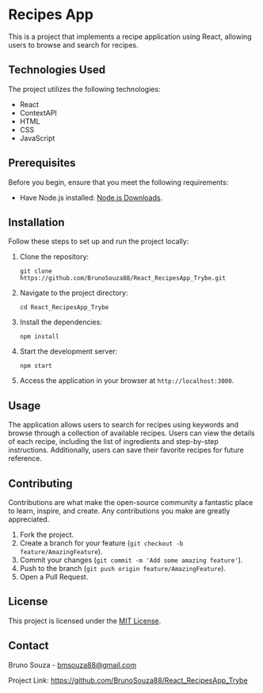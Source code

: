 <h1>Recipes App</h1>

<p>This is a project that implements a recipe application using React, allowing users to browse and search for recipes.</p>

<h2>Technologies Used</h2>

<p>The project utilizes the following technologies:</p>

<ul>
  <li>React</li>
  <li>ContextAPI</li>
  <li>HTML</li>
  <li>CSS</li>
  <li>JavaScript</li>
</ul>

<h2>Prerequisites</h2>

<p>Before you begin, ensure that you meet the following requirements:</p>

<ul>
  <li>Have Node.js installed: <a href="https://nodejs.org/en/download/">Node.js Downloads</a>.</li>
</ul>

<h2>Installation</h2>

<p>Follow these steps to set up and run the project locally:</p>

<ol>
  <li>Clone the repository:</li>

  <pre><code>git clone https://github.com/BrunoSouza88/React_RecipesApp_Trybe.git</code></pre>

  <li>Navigate to the project directory:</li>

  <pre><code>cd React_RecipesApp_Trybe</code></pre>

  <li>Install the dependencies:</li>

  <pre><code>npm install</code></pre>

  <li>Start the development server:</li>

  <pre><code>npm start</code></pre>

  <li>Access the application in your browser at <code>http://localhost:3000</code>.</li>
</ol>

<h2>Usage</h2>

<p>The application allows users to search for recipes using keywords and browse through a collection of available recipes. Users can view the details of each recipe, including the list of ingredients and step-by-step instructions. Additionally, users can save their favorite recipes for future reference.</p>

<h2>Contributing</h2>

<p>Contributions are what make the open-source community a fantastic place to learn, inspire, and create. Any contributions you make are greatly appreciated.</p>

<ol>
  <li>Fork the project.</li>
  <li>Create a branch for your feature (<code>git checkout -b feature/AmazingFeature</code>).</li>
  <li>Commit your changes (<code>git commit -m 'Add some amazing feature'</code>).</li>
  <li>Push to the branch (<code>git push origin feature/AmazingFeature</code>).</li>
  <li>Open a Pull Request.</li>
</ol>

<h2>License</h2>

<p>This project is licensed under the <a href="LICENSE">MIT License</a>.</p>

<h2>Contact</h2>

<p>Bruno Souza - <a href="mailto:bmsouza88@gmail.com">bmsouza88@gmail.com</a></p>

<p>Project Link: <a href="https://github.com/BrunoSouza88/React_RecipesApp_Trybe">https://github.com/BrunoSouza88/React_RecipesApp_Trybe</a></p>
